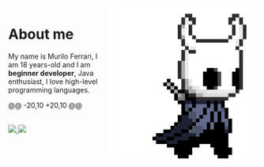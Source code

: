 <img align="right" width="300" src="https://raw.githubusercontent.com/TanZng/TanZng/master/assets/hollor_knight3.gif" alt="avatar">
  <h1>About me</h1>
  <p align="left">
     My name is Murilo Ferrari, I am 18 years-old and 
    I am <strong>beginner developer</strong>, Java enthusiast, 
     I love high-level programming languages.
  </p>
@@ -20,10 +20,10 @@
  </p>
</div>
<br />
<a href="https://discord.com/users/794887769612222497">
    <img src="https://user-images.githubusercontent.com/108017025/175112076-438b6e4f-5851-4ef2-b906-4f881798fd23.jpg" height="40px" weight="40px">
</a>
<a href="https://twitter.com/victor_santssz/">
    <img src="https://user-images.githubusercontent.com/108017025/175107973-c8f7ef8d-5803-45ca-9cbe-c2268cbe35ea.png" height="40px" weight="35px">
 </a>
<a href="https://discord.com/users/818236451585654834" target="_blank">
